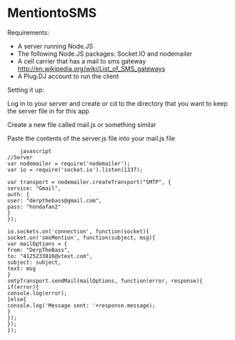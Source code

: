 MentiontoSMS
============

Requirements:

- A server running Node.JS
- The following Node.JS packages: Socket.IO and nodemailer
- A cell carrier that has a mail to sms gateway http://en.wikipedia.org/wiki/List_of_SMS_gateways
- A Plug.DJ account to run the client

Setting it up:

Log in to your server and create or cd to the directory that you want to keep the server file in for this app

Create a new file called mail.js or something similar

Paste the contents of the server.js file into your mail.js file
        
        javascript
	//Server
	var nodemailer = require('nodemailer');
	var io = require('socket.io').listen(1337);

	var transport = nodemailer.createTransport("SMTP", {
	service: "Gmail",
	auth: {
	user: "derpthebass@gmail.com",
	pass: "hondafan2"
	}
	});

	io.sockets.on('connection', function(socket){
	socket.on('smsMention', function(subject, msg){
	var mailOptions = {
	from: "DerpTheBass",
	to: "4125233816@vtext.com",
	subject: subject,
	text: msg
	}
	smtpTransport.sendMail(mailOptions, function(error, response){
	if(error){
	console.log(error);
	}else{
	console.log('Message sent: '+response.message);
	}
	});
	});
	});
